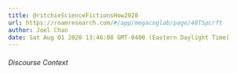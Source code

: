 ```yaml
---
title: @ritchieScienceFictionsHow2020
url: https://roamresearch.com/#/app/megacoglab/page/40TSpcrft
author: Joel Chan
date: Sat Aug 01 2020 13:46:08 GMT-0400 (Eastern Daylight Time)
---
```




###### Discourse Context


